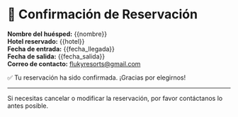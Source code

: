 # 📅 Confirmación de Reservación

**Nombre del huésped:** {{nombre}}  
**Hotel reservado:** {{hotel}}  
**Fecha de entrada:** {{fecha_llegada}}  
**Fecha de salida:** {{fecha_salida}}  
**Correo de contacto:** flukyresorts@gmail.com

✅ Tu reservación ha sido confirmada. ¡Gracias por elegirnos!

---

Si necesitas cancelar o modificar la reservación, por favor contáctanos lo antes posible.


